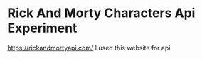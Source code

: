 # Rick And Morty Characters Api Experiment

https://rickandmortyapi.com/
I used this website for api
